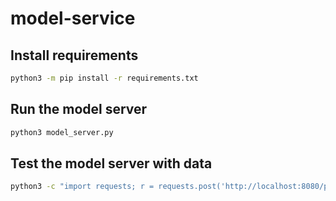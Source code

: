 # model-service

## Install requirements
```bash
python3 -m pip install -r requirements.txt
```

## Run the model server
```bash
python3 model_server.py
```

## Test the model server with data
```bash
python3 -c "import requests; r = requests.post('http://localhost:8080/predict', {'data': 42}); print(r.text)"
```